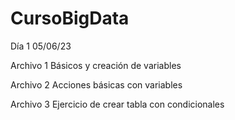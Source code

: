 # CursoBigData 

Día 1 05/06/23

Archivo 1 
Básicos y creación de variables


Archivo 2
Acciones básicas con variables

Archivo 3
Ejercicio de crear tabla con condicionales
